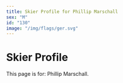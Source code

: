 ```yaml
---
title: Skier Profile for Phillip Marschall
sex: "M"
id: "130"
image: "/img/flags/ger.svg" 
---
```


# Skier Profile

This page is for: Phillip Marschall.
    